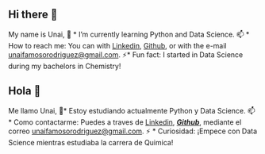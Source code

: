 ## Hi there 👋
My name is Unai,
🌱 * I’m currently learning Python and Data Science.
📫 * How to reach me: You can with [Linkedin](www.linkedin.com/in/unai-famoso-rodriguez-873861333), [Github](https://github.com/UnaiFam), or with the e-mail unaifamosorodriguez@gmail.com.
⚡* Fun fact: I started in Data Science during my bachelors in Chemistry!
## Hola 👋
Me llamo  Unai,
🌱*  Estoy estudiando actualmente Python y  Data Science.
📫 * Como contactarme: Puedes a traves de [Linkedin](www.linkedin.com/in/unai-famoso-rodriguez-873861333), ***[Github](https://github.com/UnaiFam)***, mediante el correo unaifamosorodriguez@gmail.com.
⚡ * Curiosidad: ¡Empece con Data Science mientras estudiaba la carrera de Quimica!
<!--
**UnaiFam/UnaiFam** is a ✨ _special_ ✨ repository because its `README.md` (this file) appears on your GitHub profile.

Here are some ideas to get you started:

- 🔭 I’m currently working on ...
- 🌱 I’m currently learning ...
- 👯 I’m looking to collaborate on ...
- 🤔 I’m looking for help with ...
- 💬 Ask me about ...
- 📫 How to reach me: ...
- 😄 Pronouns: ...
- ⚡ Fun fact: ...
-->
